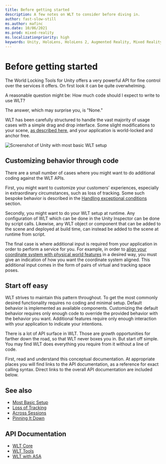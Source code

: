 ```yaml
---
title: Before getting started
description: A few notes on WLT to consider before diving in.
author: fast-slow-still
ms.author: mafinc
ms.date: 10/06/2021
ms.prod: mixed-reality
ms.localizationpriority: high
keywords: Unity, HoloLens, HoloLens 2, Augmented Reality, Mixed Reality, ARCore, ARKit, development, MRTK
---
```


# Before getting started

The World Locking Tools for Unity offers a very powerful API for fine control over the services it offers. On first look it can be quite overwhelming.

A reasonable question might be: How much code should I expect to write to use WLT?

The answer, which may surprise you, is "None."

WLT has been carefully structured to handle the vast majority of usage cases with a simple drag and drop interface. Some slight modifications to your scene, [as described here](JustWorldLock.md), and your application is world-locked and anchor free.

![Screenshot of Unity with most basic WLT setup](~/Images/Screens/BasicSetup.jpg)

## Customizing behavior through code

There are a small number of cases where you might want to do additional coding against the WLT APIs.

First, you might want to customize your customers' experiences, especially in extraordinary circumstances, such as loss of tracking. Some such bespoke behavior is described in the [Handling exceptional conditions](LossOfTracking.md) section.

Secondly, you might want to do your WLT setup at runtime. Any configuration of WLT which can be done in the Unity Inspector can be done by script calls. Likewise, any WLT object or component that can be added to the scene and deployed at build time, can instead be added to the scene at runtime from script.

The final case is where additional input is required from your application in order to perform a service for you. For example, in order to [align your coordinate system with physical world features](AlignMyCoordinates.md) in a desired way, you must give an indication of how you want the coordinate system aligned. This additional input comes in the form of pairs of virtual and tracking space poses.

## Start off easy

WLT strives to maintain this pattern throughout. To get the most commonly desired functionality requires no coding and minimal setup. Default behavior is implemented as available components. Customizing the default behavior requires only enough code to override the provided behavior with the behavior you want. Additional features require only enough interaction with your application to indicate your intentions.

There is a lot of API surface in WLT. Those are growth opportunities for farther down the road, so that WLT never boxes you in. But start off simple. You may find WLT does everything you require from it without a line of code.

First, read and understand this conceptual documentation. At appropriate places you will find links to the API documentation, as a reference for exact calling syntax. Direct links to the overall API documentation are included below.

## See also

* [Most Basic Setup](JustWorldLock.md)
* [Loss of Tracking](LossOfTracking.md)
* [Across Sessions](PersistenceTricks.md)
* [Pinning It Down](AlignMyCoordinates.md)

## API Documentation

* [WLT Core](/dotnet/api/Microsoft.MixedReality.WorldLocking.Core)
* [WLT Tools](/dotnet/api/Microsoft.MixedReality.WorldLocking.Tools)
* [WLT with ASA](/dotnet/api/Microsoft.MixedReality.WorldLocking.ASA)